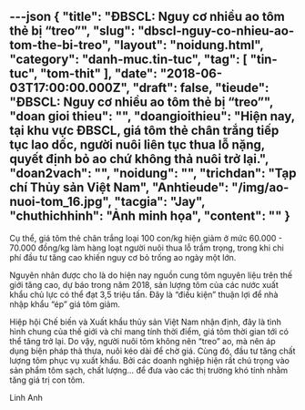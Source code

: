 ---json
{
    "title": "ĐBSCL: Nguy cơ nhiều ao tôm thẻ bị “treo”",
    "slug": "dbscl-nguy-co-nhieu-ao-tom-the-bi-treo",
    "layout": "noidung.html",
    "category": "danh-muc.tin-tuc",
    "tag": [
        "tin-tuc",
        "tom-thit"
    ],
    "date": "2018-06-03T17:00:00.000Z",
    "draft": false,
    "tieude": "ĐBSCL: Nguy cơ nhiều ao tôm thẻ bị “treo”",
    "doan gioi thieu": "",
    "doangioithieu": "Hiện nay, tại khu vực ĐBSCL, giá tôm thẻ chân trắng tiếp tục lao dốc, người nuôi liên tục thua lỗ nặng, quyết định bỏ ao chứ không thả nuôi trở lại.",
    "doan2vach": "",
    "noidung": "",
    "trichdan": "Tạp chí Thủy sản Việt Nam",
    "Anhtieude": "/img/ao-nuoi-tom_16.jpg",
    "tacgia": "Jay",
    "chuthichhinh": "Ảnh minh họa",
    "__content__": ""
}
---
<p><span style="font-size:14px">Cụ thể, gi&aacute; t&ocirc;m thẻ ch&acirc;n trắng loại 100 con/kg hiện giảm ở mức 60.000 - 70.000 đồng/kg l&agrave;m h&agrave;ng loạt người nu&ocirc;i thua lỗ trầm trọng, trong khi chi ph&iacute; đầu tư tăng cao khiến nguy cơ bỏ trống ao ng&agrave;y một lớn.</span></p>

<p><span style="font-size:14px">Nguy&ecirc;n nh&acirc;n được cho l&agrave; do hiện nay nguồn cung t&ocirc;m nguy&ecirc;n liệu tr&ecirc;n thế giới tăng cao, dự b&aacute;o trong năm 2018, sản lượng t&ocirc;m của c&aacute;c nước xuất khẩu chủ lực c&oacute; thể đạt 3,5 triệu tấn. Đ&acirc;y l&agrave; &ldquo;điều kiện&rdquo; thuận lợi để nh&agrave; nhập khẩu &ldquo;&eacute;p&rdquo; gi&aacute; t&ocirc;m giảm.</span></p>

<p><span style="font-size:14px">Hiệp hội Chế biến v&agrave; Xuất khẩu thủy sản Việt Nam nhận định, đ&acirc;y l&agrave; t&igrave;nh h&igrave;nh chung của thế giới v&agrave; chỉ mang t&iacute;nh thời điểm, gi&aacute; t&ocirc;m thời gian tới c&oacute; thể tăng trở lại. Do vậy, người nu&ocirc;i t&ocirc;m kh&ocirc;ng n&ecirc;n &ldquo;treo&rdquo; ao, m&agrave; n&ecirc;n &aacute;p dụng biện ph&aacute;p thả thưa, nu&ocirc;i k&eacute;o d&agrave;i để chờ gi&aacute;. C&ugrave;ng đ&oacute;, đầu tư tăng chất lượng t&ocirc;m phục vụ xuất khẩu. Bởi c&aacute;c doanh nghiệp hiện rất ch&uacute; trọng v&agrave;o sản phẩm t&ocirc;m sạch, chất lượng&hellip; để đưa v&agrave;o c&aacute;c thị trường kh&oacute; t&iacute;nh nhằm tăng gi&aacute; trị con t&ocirc;m.</span></p>

<p><span style="font-size:14px">Linh Anh&nbsp;</span></p>
